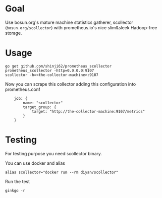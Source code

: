 # Goal #
Use bosun.org's mature machine statistics gatherer,
scollector (`bosun.org/scollector`) with prometheus.io's nice slim&sleek Hadoop-free storage.

# Usage #

```shell
go get github.com/shinji62/prometheus_scollector
prometheus_scollector -http=0.0.0.0:9107
scollector -h=<the-collector-machine>:9107
```


Now you can scrape this collector adding this configuration into prometheus.conf
```
	job: {
		name: "scollector"
		target_group: {
			target: "http://the-collector-machine:9107/metrics"
		}
	}
```

# Testing #
For testing purpose you need scollector binary.

You can use docker and alias
```shell
alias scollector="docker run --rm diyan/scollector"
```

Run the test
```
ginkgo -r

```
